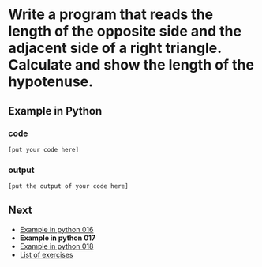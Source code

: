 # Write a program that reads the length of the opposite side and the adjacent side of a right triangle. Calculate and show the length of the hypotenuse.

## Example in Python

### code

``` python
[put your code here]
```

### output

```
[put the output of your code here]
```

## Next

- [Example in python 016](../../016/python)
- **Example in python 017**
- [Example in python 018](../../018/python)
- [List of exercises](../..)
